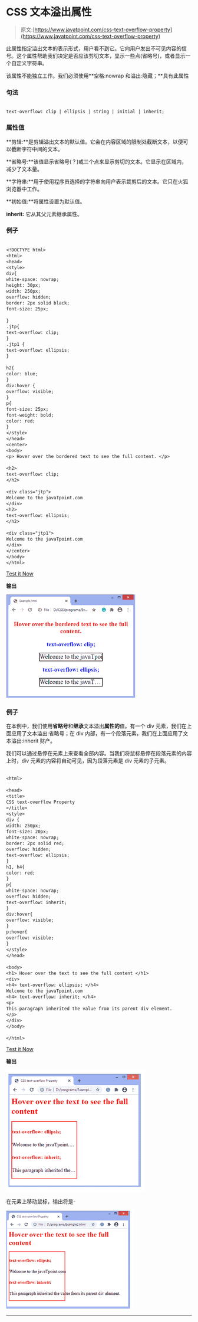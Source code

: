 # CSS 文本溢出属性

> 原文:[https://www.javatpoint.com/css-text-overflow-property](https://www.javatpoint.com/css-text-overflow-property)

此属性指定溢出文本的表示形式，用户看不到它。它向用户发出不可见内容的信号。这个属性帮助我们决定是否应该剪切文本，显示一些点(省略号)，或者显示一个自定义字符串。

该属性不能独立工作。我们必须使用**空格:nowrap 和溢出:隐藏；**具有此属性

### 句法

```

text-overflow: clip | ellipsis | string | initial | inherit;  

```

### 属性值

**剪辑:**是剪辑溢出文本的默认值。它会在内容区域的限制处截断文本，以便可以截断字符中间的文本。

**省略号:**该值显示省略号(？)或三个点来显示剪切的文本。它显示在区域内，减少了文本量。

**字符串:**用于使用程序员选择的字符串向用户表示裁剪后的文本。它只在火狐浏览器中工作。

**初始值:**将属性设置为默认值。

**inherit:** 它从其父元素继承属性。

### 例子

```

<!DOCTYPE html>
<html>
<head>
<style>
div{
white-space: nowrap;
height: 30px;
width: 250px;
overflow: hidden;
border: 2px solid black;
font-size: 25px;

}
.jtp{
text-overflow: clip;
}
.jtp1 {
text-overflow: ellipsis;
}

h2{
color: blue;
}
div:hover {
overflow: visible;
}
p{
font-size: 25px;
font-weight: bold;
color: red;
}
</style>
</head>
<center>
<body>
<p> Hover over the bordered text to see the full content. </p>

<h2>
text-overflow: clip;
</h2>

<div class="jtp">
Welcome to the javaTpoint.com
</div>
<h2>
text-overflow: ellipsis;
</h2>

<div class="jtp1">
Welcome to the javaTpoint.com
</div>
</center>
</body>
</html>

```

[Test it Now](https://www.javatpoint.com/oprweb/test.jsp?filename=css-text-overflow-property1)

**输出**

![CSS text-overflow property](img/2f977e666ac09a82f9bd0c5a4b173592.png)

### 例子

在本例中，我们使用**省略号**和**继承**文本溢出**属性的**值。有一个 div 元素，我们在上面应用了文本溢出:省略号；在 div 内部，有一个段落元素，我们在上面应用了文本溢出:inherit 财产。

我们可以通过悬停在元素上来查看全部内容。当我们将鼠标悬停在段落元素的内容上时，div 元素的内容将自动可见，因为段落元素是 div 元素的子元素。

```

<html>

<head>
<title>
CSS text-overflow Property
</title>
<style>
div {
width: 250px;
font-size: 20px;
white-space: nowrap;
border: 2px solid red;
overflow: hidden;
text-overflow: ellipsis;
}
h1, h4{
color: red;
}
p{
white-space: nowrap;
overflow: hidden;
text-overflow: inherit;
}
div:hover{
overflow: visible;
}
p:hover{
overflow: visible;
}
</style>
</head>

<body>
<h1> Hover over the text to see the full content </h1>
<div>
<h4> text-overflow: ellipsis; </h4>
Welcome to the javaTpoint.com
<h4> text-overflow: inherit; </h4>
<p>
This paragraph inherited the value from its parent div element.
</p>
</div>
</body>

</html>

```

[Test it Now](https://www.javatpoint.com/oprweb/test.jsp?filename=css-text-overflow-property2)

**输出**

![CSS text-overflow property](img/76d694ea8aad8a7038188663457c0a63.png)

在元素上移动鼠标，输出将是-

![CSS text-overflow property](img/619c1729bd44a81bd61743d29c2e7f38.png)

* * *